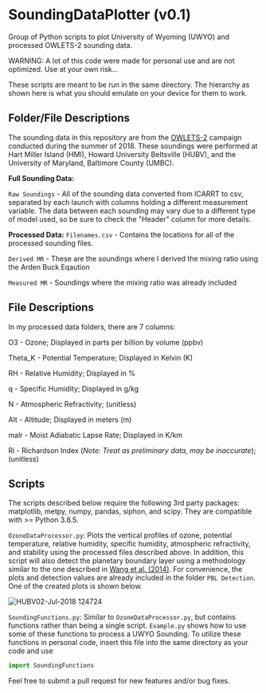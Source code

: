 # SoundingDataPlotter (v0.1)
Group of Python scripts to plot University of Wyoming (UWYO) and processed OWLETS-2 sounding data.

WARNING: A lot of this code were made for personal use and are not optimized. Use at your own risk...

These scripts are meant to be run in the same directory. The hierarchy as shown here is what you should emulate on your device for them to work.

## Folder/File Descriptions
The sounding data in this repository are from the [OWLETS-2](https://www-air.larc.nasa.gov/cgi-bin/ArcView/owlets.2018?SONDE=1) campaign conducted during the summer of 2018. These soundings were performed at Hart Miller Island (HMI), Howard University Beltsville (HUBV), and the University of Maryland, Baltimore County (UMBC).

**Full Sounding Data:**

`Raw Soundings` - All of the sounding data converted from ICARRT to csv, separated by each launch with columns holding a different measurement variable. The data between each sounding may vary due to a different type of model used, so be sure to check the "Header" column for more details.

**Processed Data:**
`Filenames.csv` - Contains the locations for all of the processed sounding files.

`Derived MR` - These are the soundings where I derived the mixing ratio using the Arden Buck Eqaution

`Measured MR` - Soundings where the mixing ratio was already included

## File Descriptions

In my processed data folders, there are 7 columns:

O3 - Ozone; Displayed in parts per billion by volume (ppbv)

Theta_K - Potential Temperature; Displayed in Kelvin (K)

RH - Relative Humidity; Displayed in %

q - Specific Humidity; Displayed in g/kg

N - Atmospheric Refractivity; (unitless)

Alt - Altitude; Displayed in meters (m)

malr - Moist Adiabatic Lapse Rate; Displayed in K/km

Ri - Richardson Index (*Note: Treat as preliminary data, may be inaccurate*); (unitless)

## Scripts
The scripts described below require the following 3rd party packages: matplotlib, metpy, numpy, pandas, siphon, and scipy. They are compatible with >= Python 3.8.5.

`OzoneDataProcessor.py`: Plots the vertical profiles of ozone, potential temperature, relative humidity, specific humidity, atmospheric refractivity, and stability using the processed files described above. In addition, this script will also detect the planetary boundary layer using a methodology similar to the one described in [Wang et al. (2014)](https://amt.copernicus.org/articles/7/1701/2014/amt-7-1701-2014.pdf). For convenience, the plots and detection values are already included in the folder `PBL Detection`. One of the created plots is shown below.

![HUBV02-Jul-2018 124724](https://user-images.githubusercontent.com/94017926/141155406-9166fac6-937d-4ecf-9ddd-7ffd2fa00502.jpg)

`SoundingFunctions.py`: Similar to `OzoneDataProcessor.py`, but contains functions rather than being a single script. `Example.py` shows how to use some of these functions to process a UWYO Sounding. To utilize these functions in personal code, insert this file into the same directory as your code and use 

```python
import SoundingFunctions
```
Feel free to submit a pull request for new features and/or bug fixes.
